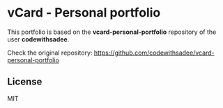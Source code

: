 # vCard - Personal portfolio

This portfolio is based on the **vcard-personal-portfolio** repository of the user **codewithsadee**.

Check the original repository: <ins>https://github.com/codewithsadee/vcard-personal-portfolio</ins>

## License

MIT
